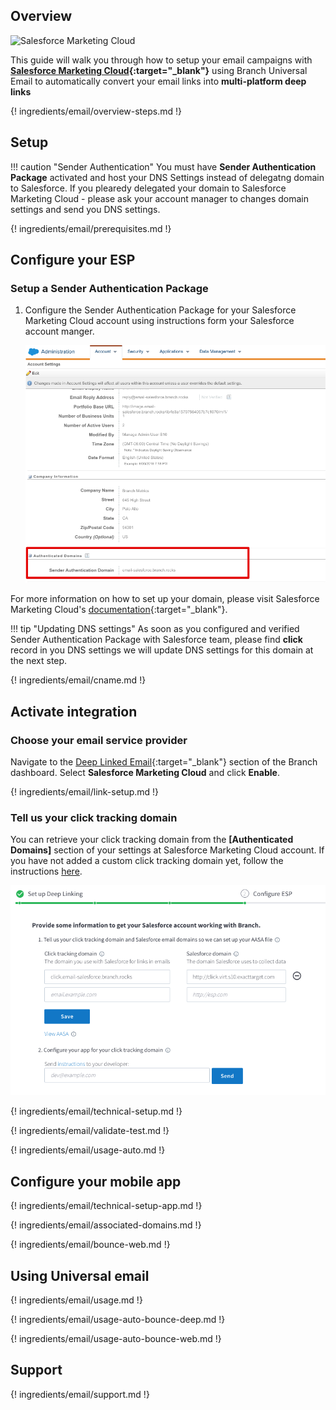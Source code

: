 ## Overview

![Salesforce Marketing Cloud](https://cdn.branch.io/branch-assets/email-providers/386574786681131050/salesforce-marketing-cloud-1538249523926.png)

This guide will walk you through how to setup your email campaigns with **[Salesforce Marketing Cloud](https://www.salesforce.com/products/marketing-cloud/overview/){:target="\_blank"}** using Branch Universal Email to automatically convert your email links into **multi-platform deep links**

{! ingredients/email/overview-steps.md !}

## Setup

!!! caution "Sender Authentication"
    You must have **Sender Authentication Package** activated and host your DNS Settings instead of delegatng domain to Salesforce.
    If you plearedy delegated your domain to Salesforce Marketing Cloud - please ask your account manager to changes domain settings and send you DNS settings.

{! ingredients/email/prerequisites.md !}

## Configure your ESP

### Setup a Sender Authentication Package

1. Configure the Sender Authentication Package for your Salesforce Marketing Cloud account using instructions form your Salesforce account manger. 

    ![image](/img/pages/email/salesforce_dns/create-domain.png)

For more information on how to set up your domain, please visit Salesforce Marketing Cloud's [documentation](https://help.salesforce.com/articleView?id=mc_es_subdomain_delegation_guide.htm&type=5){:target="\_blank"}.

!!! tip "Updating DNS settings"
    As soon as you configured and verified Sender Authentication Package with Salesforce team, please find **click** record in you DNS settings we will update DNS settings for this domain at the next step.

{! ingredients/email/cname.md !}

## Activate integration

### Choose your email service provider

Navigate to the [Deep Linked Email](https://dashboard.branch.io/email){:target="\_blank"} section of the Branch dashboard. Select **Salesforce Marketing Cloud** and click **Enable**.

{! ingredients/email/link-setup.md !}

### Tell us your click tracking domain

You can retrieve your click tracking domain from the **[Authenticated Domains]** section of your settings at Salesforce Marketing Cloud account. If you have not added a custom click tracking domain yet, follow the instructions [here](#setup-a-custom-click-tracking-domain). 

![image](/img/pages/email/salesforce_dns/setup-config.png)

{! ingredients/email/technical-setup.md !}
	
{! ingredients/email/validate-test.md !}

{! ingredients/email/usage-auto.md !}

## Configure your mobile app

{! ingredients/email/technical-setup-app.md !}

{! ingredients/email/associated-domains.md !}

{! ingredients/email/bounce-web.md !}

## Using Universal email

{! ingredients/email/usage.md !}

{! ingredients/email/usage-auto-bounce-deep.md !}

{! ingredients/email/usage-auto-bounce-web.md !}

## Support

{! ingredients/email/support.md !}
